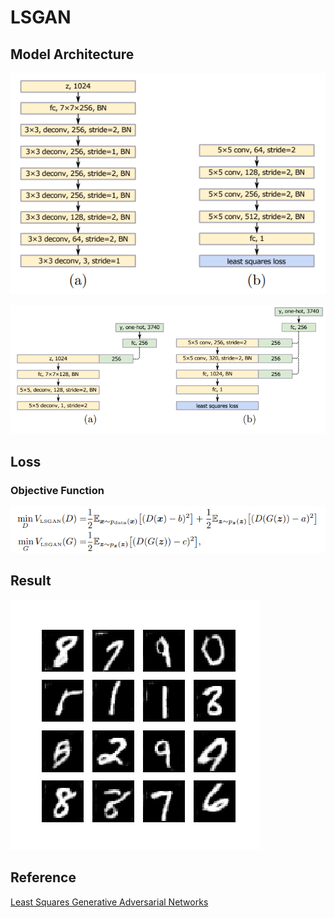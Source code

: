 # LSGAN 

## Model Architecture
![](./images/model_architecture.png)

![](./images/model_architecture_with_clsses.png)

## Loss
### Objective Function
![](./images/objective_function.png)

## Result
![](./images/result.png)

## Reference
[Least Squares Generative Adversarial Networks](https://arxiv.org/pdf/1611.04076.pdf)
